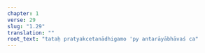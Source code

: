 ```yaml
---
chapter: 1
verse: 29
slug: "1.29"
translation: ""
root_text: "tataḥ pratyakcetanādhigamo 'py antarāyābhāvaś ca"
---
```


